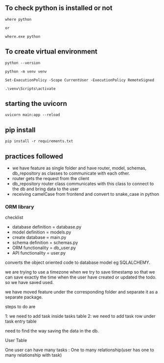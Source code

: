 ## To check python is installed or not

```
where python

or

where.exe python
```

## To create virtual environment

```
python --version

python -m venv venv

Set-ExecutionPolicy -Scope CurrentUser -ExecutionPolicy RemoteSigned

.\venv\Scripts\activate
```

## starting the uvicorn

```
uvicorn main:app --reload
```

## pip install

```
pip install -r requirements.txt
```

## practices followed

- we have feature as single folder and have router, model, schemas, db_repository as classes to communicate with each other.
- router gets the request from the client
- db_repository router class communicates with this class to connect to the db and bring data to the user
- receiving camelCase from frontend and convert to snake_case in python

### ORM library

checklist

- database definition = database.py
- model definition = models.py
- create database = main.py
- schema definition = schemas.py
- ORM functionality = db_user.py
- API functionality = user.py

converts the object oriented code to database model eg SQLALCHEMY.

we are trying to use a timezone when we try to save timestamp so that we can save exactly the time when the user have created or updated the todo.
so we have saved used.

we have moved feature under the corresponding folder and separate it as a separate package.

steps to do are

1: we need to add task inside tasks table
2: we need to add task row under task entry table

need to find the way saving the data in the db.

User Table

One user can have many tasks : One to many relationship(user has one to many relationship with task)
